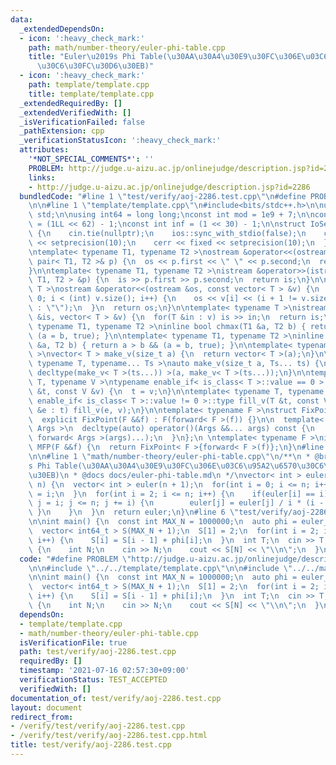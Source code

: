 ```yaml
---
data:
  _extendedDependsOn:
  - icon: ':heavy_check_mark:'
    path: math/number-theory/euler-phi-table.cpp
    title: "Euler\u2019s Phi Table(\u30AA\u30A4\u30E9\u30FC\u306E\u03C6\u95A2\u6570\
      \u30C6\u30FC\u30D6\u30EB)"
  - icon: ':heavy_check_mark:'
    path: template/template.cpp
    title: template/template.cpp
  _extendedRequiredBy: []
  _extendedVerifiedWith: []
  _isVerificationFailed: false
  _pathExtension: cpp
  _verificationStatusIcon: ':heavy_check_mark:'
  attributes:
    '*NOT_SPECIAL_COMMENTS*': ''
    PROBLEM: http://judge.u-aizu.ac.jp/onlinejudge/description.jsp?id=2286
    links:
    - http://judge.u-aizu.ac.jp/onlinejudge/description.jsp?id=2286
  bundledCode: "#line 1 \"test/verify/aoj-2286.test.cpp\"\n#define PROBLEM \"http://judge.u-aizu.ac.jp/onlinejudge/description.jsp?id=2286\"\
    \n\n#line 1 \"template/template.cpp\"\n#include<bits/stdc++.h>\n\nusing namespace\
    \ std;\n\nusing int64 = long long;\nconst int mod = 1e9 + 7;\n\nconst int64 infll\
    \ = (1LL << 62) - 1;\nconst int inf = (1 << 30) - 1;\n\nstruct IoSetup {\n  IoSetup()\
    \ {\n    cin.tie(nullptr);\n    ios::sync_with_stdio(false);\n    cout << fixed\
    \ << setprecision(10);\n    cerr << fixed << setprecision(10);\n  }\n} iosetup;\n\
    \ntemplate< typename T1, typename T2 >\nostream &operator<<(ostream &os, const\
    \ pair< T1, T2 >& p) {\n  os << p.first << \" \" << p.second;\n  return os;\n\
    }\n\ntemplate< typename T1, typename T2 >\nistream &operator>>(istream &is, pair<\
    \ T1, T2 > &p) {\n  is >> p.first >> p.second;\n  return is;\n}\n\ntemplate< typename\
    \ T >\nostream &operator<<(ostream &os, const vector< T > &v) {\n  for(int i =\
    \ 0; i < (int) v.size(); i++) {\n    os << v[i] << (i + 1 != v.size() ? \" \"\
    \ : \"\");\n  }\n  return os;\n}\n\ntemplate< typename T >\nistream &operator>>(istream\
    \ &is, vector< T > &v) {\n  for(T &in : v) is >> in;\n  return is;\n}\n\ntemplate<\
    \ typename T1, typename T2 >\ninline bool chmax(T1 &a, T2 b) { return a < b &&\
    \ (a = b, true); }\n\ntemplate< typename T1, typename T2 >\ninline bool chmin(T1\
    \ &a, T2 b) { return a > b && (a = b, true); }\n\ntemplate< typename T = int64\
    \ >\nvector< T > make_v(size_t a) {\n  return vector< T >(a);\n}\n\ntemplate<\
    \ typename T, typename... Ts >\nauto make_v(size_t a, Ts... ts) {\n  return vector<\
    \ decltype(make_v< T >(ts...)) >(a, make_v< T >(ts...));\n}\n\ntemplate< typename\
    \ T, typename V >\ntypename enable_if< is_class< T >::value == 0 >::type fill_v(T\
    \ &t, const V &v) {\n  t = v;\n}\n\ntemplate< typename T, typename V >\ntypename\
    \ enable_if< is_class< T >::value != 0 >::type fill_v(T &t, const V &v) {\n  for(auto\
    \ &e : t) fill_v(e, v);\n}\n\ntemplate< typename F >\nstruct FixPoint : F {\n\
    \  explicit FixPoint(F &&f) : F(forward< F >(f)) {}\n\n  template< typename...\
    \ Args >\n  decltype(auto) operator()(Args &&... args) const {\n    return F::operator()(*this,\
    \ forward< Args >(args)...);\n  }\n};\n \ntemplate< typename F >\ninline decltype(auto)\
    \ MFP(F &&f) {\n  return FixPoint< F >{forward< F >(f)};\n}\n#line 4 \"test/verify/aoj-2286.test.cpp\"\
    \n\n#line 1 \"math/number-theory/euler-phi-table.cpp\"\n/**\n * @brief Euler\u2019\
    s Phi Table(\u30AA\u30A4\u30E9\u30FC\u306E\u03C6\u95A2\u6570\u30C6\u30FC\u30D6\
    \u30EB)\n * @docs docs/euler-phi-table.md\n */\nvector< int > euler_phi_table(int\
    \ n) {\n  vector< int > euler(n + 1);\n  for(int i = 0; i <= n; i++) {\n    euler[i]\
    \ = i;\n  }\n  for(int i = 2; i <= n; i++) {\n    if(euler[i] == i) {\n      for(int\
    \ j = i; j <= n; j += i) {\n        euler[j] = euler[j] / i * (i - 1);\n     \
    \ }\n    }\n  }\n  return euler;\n}\n#line 6 \"test/verify/aoj-2286.test.cpp\"\
    \n\nint main() {\n  const int MAX_N = 1000000;\n  auto phi = euler_phi_table(MAX_N);\n\
    \  vector< int64_t > S(MAX_N + 1);\n  S[1] = 2;\n  for(int i = 2; i <= MAX_N;\
    \ i++) {\n    S[i] = S[i - 1] + phi[i];\n  }\n  int T;\n  cin >> T;\n  while(T--)\
    \ {\n    int N;\n    cin >> N;\n    cout << S[N] << \"\\n\";\n  }\n}\n"
  code: "#define PROBLEM \"http://judge.u-aizu.ac.jp/onlinejudge/description.jsp?id=2286\"\
    \n\n#include \"../../template/template.cpp\"\n\n#include \"../../math/number-theory/euler-phi-table.cpp\"\
    \n\nint main() {\n  const int MAX_N = 1000000;\n  auto phi = euler_phi_table(MAX_N);\n\
    \  vector< int64_t > S(MAX_N + 1);\n  S[1] = 2;\n  for(int i = 2; i <= MAX_N;\
    \ i++) {\n    S[i] = S[i - 1] + phi[i];\n  }\n  int T;\n  cin >> T;\n  while(T--)\
    \ {\n    int N;\n    cin >> N;\n    cout << S[N] << \"\\n\";\n  }\n}\n"
  dependsOn:
  - template/template.cpp
  - math/number-theory/euler-phi-table.cpp
  isVerificationFile: true
  path: test/verify/aoj-2286.test.cpp
  requiredBy: []
  timestamp: '2021-07-16 02:57:30+09:00'
  verificationStatus: TEST_ACCEPTED
  verifiedWith: []
documentation_of: test/verify/aoj-2286.test.cpp
layout: document
redirect_from:
- /verify/test/verify/aoj-2286.test.cpp
- /verify/test/verify/aoj-2286.test.cpp.html
title: test/verify/aoj-2286.test.cpp
---
```

